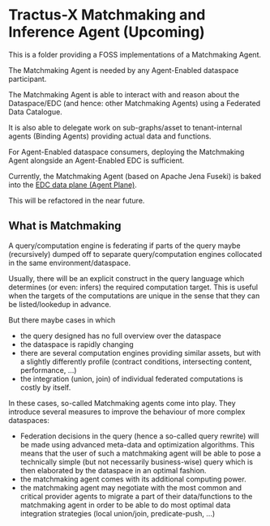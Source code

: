 <!--
 * Copyright (c) 2022,2023 Contributors to the Eclipse Foundation
 *
 * See the NOTICE file(s) distributed with this work for additional
 * information regarding copyright ownership.
 *
 * This program and the accompanying materials are made available under the
 * terms of the Apache License, Version 2.0 which is available at
 * https://www.apache.org/licenses/LICENSE-2.0.
 *
 * Unless required by applicable law or agreed to in writing, software
 * distributed under the License is distributed on an "AS IS" BASIS, WITHOUT
 * WARRANTIES OR CONDITIONS OF ANY KIND, either express or implied. See the
 * License for the specific language governing permissions and limitations
 * under the License.
 *
 * SPDX-License-Identifier: Apache-2.0

-->

# Tractus-X Matchmaking and Inference Agent (Upcoming)

This is a folder providing a FOSS implementations of a Matchmaking Agent.

The Matchmaking Agent is needed by any Agent-Enabled dataspace participant. 

The Matchmaking Agent is able to interact with and reason about the Dataspace/EDC (and hence: other Matchmaking Agents) 
using a Federated Data Catalogue. 

It is also able to delegate work on sub-graphs/asset to tenant-internal agents (Binding Agents) providing actual data and functions. 

For Agent-Enabled dataspace consumers, deploying the Matchmaking Agent alongside an Agent-Enabled EDC is sufficient.

Currently, the Matchmaking Agent (based on Apache Jena Fuseki) is baked into the [EDC data plane (Agent Plane)](https://github.com/eclipse-tractusx/knowledge-agents-edc/tree/main/agent-plane/agent-plane-protocol/src/main/java/org/eclipse/tractusx/agents/edc/sparql). 

This will be refactored in the near future.

## What is Matchmaking

A query/computation engine is federating if parts of the query maybe (recursively) dumped off to separate query/computation engines collocated in the same environment/dataspace.

Usually, there will be an explicit construct in the query language which determines (or even: infers) the required computation target. This is useful when the targets of the computations are unique in the sense that they can be listed/lookedup in advance.

But there maybe cases in which 
* the query designed has no full overview over the dataspace
* the dataspace is rapidly changing
* there are several computation engines providing similar assets, but with a slightly differently profile (contract conditions, intersecting content, performance, ...)
* the integration (union, join) of individual federated computations is costly by itself.

In these cases, so-called Matchmaking agents come into play. They introduce several measures to improve the behaviour of more complex dataspaces:
* Federation decisions in the query (hence a so-called query rewrite) will be made using advanced meta-data and optimization algorithms. This means that the user of such a matchmaking agent will be able to pose a technically simple (but not necessarily business-wise) query which is then elaborated by the dataspace in an optimal fashion.
* the matchmaking agent comes with its additional computing power.
* the matchmaking agent may negotiate with the most common and critical provider agents to migrate a part of their data/functions to the matchmaking agent in order to be able to do most optimal data integration strategies (local union/join, predicate-push, ...)






